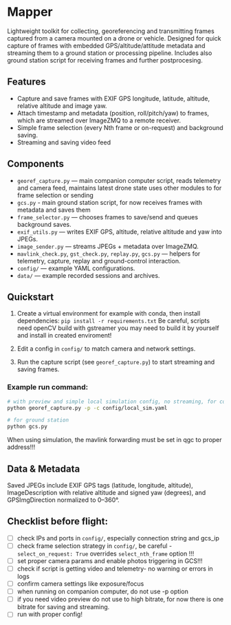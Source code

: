 # Mapper

Lightweight toolkit for collecting, georeferencing and transmitting frames captured from a camera mounted on a drone or vehicle. Designed for quick capture of frames with embedded GPS/altitude/attitude metadata and streaming them to a ground station or processing pipeline. Includes also ground station script for receiving frames and further postprocesing.

## Features

- Capture and save frames with EXIF GPS longitude, latitude, altitude, relative altitude and image yaw.
- Attach timestamp and metadata (position, roll/pitch/yaw) to frames, which are streamed over ImageZMQ to a remote receiver.
- Simple frame selection (every Nth frame or on-request) and background saving.
- Streaming and saving video feed

## Components

- `georef_capture.py` — main companion computer script, reads telemetry and camera feed, maintains latest drone state uses other modules to for frame selection or sending
- `gcs.py` - main ground station script, for now receives frames with metadata and saves them
- `frame_selector.py` — chooses frames to save/send and queues background saves.
- `exif_utils.py` — writes EXIF GPS, altitude, relative altitude and yaw into JPEGs.
- `image_sender.py` — streams JPEGs + metadata over ImageZMQ.
- `mavlink_check.py`, `gst_check.py`, `replay.py`, `gcs.py` — helpers for telemetry, capture, replay and ground-control interaction.
- `config/` — example YAML configurations.
- `data/` — example recorded sessions and archives.

## Quickstart

1. Create a virtual environment for example with conda, then install dependencies:
   `pip install -r requirements.txt`
   Be careful, scripts need openCV build with gstreamer you may need to build it by yourself and install in created enviroment! 

2. Edit a config in `config/` to match camera and network settings.
3. Run the capture script (see `georef_capture.py`) to start streaming and saving frames.

### Example run command:
```bash
# with preview and simple local simulation config, no streaming, for companion comp  
python georef_capture.py -p -c config/local_sim.yaml

# for ground station
python gcs.py
```
When using simulation, the mavlink forwarding must be set in qgc to proper address!!!

## Data & Metadata

Saved JPEGs include EXIF GPS tags (latitude, longitude, altitude), ImageDescription with relative altitude and signed yaw (degrees), and GPSImgDirection normalized to 0–360°.


## Checklist before flight:
- [ ] check IPs and ports in `config/`, especially connection string and gcs_ip
- [ ] check frame selection strategy in `config/`, be careful - `select_on_request: True` overrides `select_nth_frame` option !!!
- [ ] set proper camera params and enable photos triggering in GCS!!!
- [ ] check if script is getting video and telemetry- no warning or errors in logs
- [ ] confirm camera settings like exposure/focus
- [ ] when running on companion computer, do not use -p option
- [ ] if you need video preview do not use to high bitrate, for now there is one bitrate for saving and streaming.
- [ ] run with proper config!